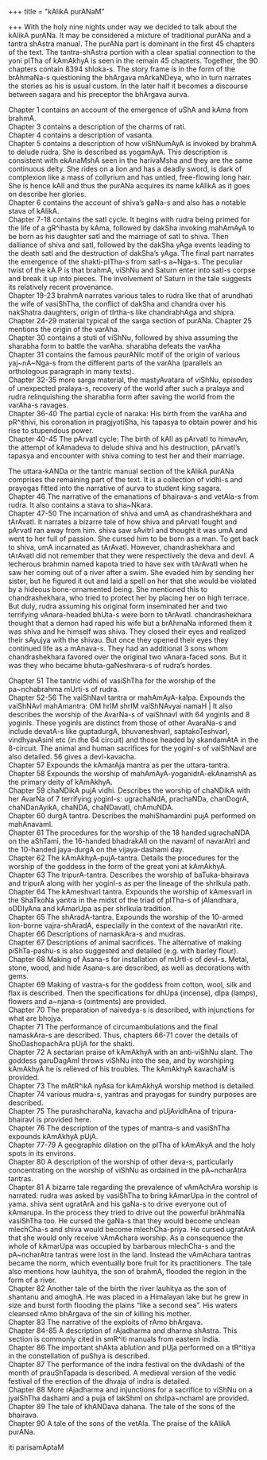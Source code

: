 +++
title = "kAlikA purANaM"

+++
With the holy nine nights under way we decided to talk about the kAlikA
purANa. It may be considered a mixture of traditional purANa and a
tantra shAstra manual. The purANa part is dominant in the first 45
chapters of the text. The tantra-shAstra portion with a clear spatial
connection to the yoni pITha of kAmAkhyA is seen in the remain 45
chapters. Together, the 90 chapters contain 8394 shloka-s. The story
frame is in the form of the brAhmaNa-s questioning the bhArgava
mArkaNDeya, who in turn narrates the stories as his is usual custom. In
the later half it becomes a discourse between sagara and his preceptor
the bhArgava aurva.

Chapter 1 contains an account of the emergence of uShA and kAma from
brahmA.  
Chapter 3 contains a description of the charms of rati.  
Chapter 4 contains a description of vasanta.  
Chapter 5 contains a description of how viShNumAyA is invoked by brahmA
to delude rudra. She is described as yogamAyA. This description is
consistent with ekAnaMshA seen in the harivaMsha and they are the same
continuous deity. She rides on a lion and has a deadly sword, is dark of
complexion like a mass of collyrium and has untied, free-flowing long
hair. She is hence kAlI and thus the purANa acquires its name kAlikA as
it goes on describe her glories.  
Chapter 6 contains the account of shiva’s gaNa-s and also has a notable
stava of kAlikA.  
Chapter 7-18 contains the satI cycle. It begins with rudra being primed
for the life of a gR^ihasta by kAma, followed by dakSha invoking
mahAmAyA to be born as his daughter satI and the marriage of satI to
shiva. Then dalliance of shiva and satI, followed by the dakSha yAga
events leading to the death satI and the destruction of dakSha’s yAga.
The final part narrates the emergence of the shakti-pITha-s from satI-s
a\~Nga-s. The peculiar twist of the kA.P is that brahmA, viShNu and
Saturn enter into satI-s corpse and break it up into pieces. The
involvement of Saturn in the tale suggests its relatively recent
provenance.  
Chapter 19-23 brahmA narrates various tales to rudra like that of
arundhati the wife of vasiShTha, the conflict of dakSha and chandra over
his nakShatra daughters, origin of tIrtha-s like chandrabhAga and
shipra.  
Chapter 24-29 material typical of the sarga section of purANa. Chapter
25 mentions the origin of the varAha.  
Chapter 30 contains a stuti of viShNu, followed by shiva assuming the
sharabha form to battle the varAha. sharabha defeats the varAha  
Chapter 31 contains the famous paurANIc motif of the origin of various
yaj\~nA\~Nga-s from the different parts of the varAha (parallels an
orthologous paragraph in many texts).  
Chapter 32-35 more sarga material, the mastyAvatara of viShNu, episodes
of unexpected pralaya-s, recovery of the world after such a pralaya and
rudra relinquishing the sharabha form after saving the world from the
varAha-s ravages.  
Chapter 36-40 The partial cycle of naraka: His birth from the varAha and
pR^ithivi, his coronation in pragjyotiSha, his tapasya to obtain power
and his rise to stupendous power.  
Chapter 40-45 The pArvatI cycle: The birth of kAlI as pArvatI to
himavAn, the attempt of kAmadeva to delude shiva and his destruction,
pArvatI’s tapasya and encounter with shiva coming to test her and their
marriage.

The uttara-kANDa or the tantric manual section of the kAlikA purANa
comprises the remaining part of the text. It is a collection of vidhi-s
and prayogas fitted into the narrative of aurva to student king
sagara.  
Chapter 46 The narrative of the emanations of bhairava-s and vetAla-s
from rudra. It also contains a stava to sha\~Nkara.  
Chapter 47-50 The incarnation of shiva and umA as chandrashekhara and
tArAvatI. It narrates a bizarre tale of how shiva and pArvatI fought and
pArvatI ran away from him. shiva saw sAvitrI and thought it was umA and
went to her full of passion. She cursed him to be born as a man. To get
back to shiva, umA incarnated as tArAvatI. However, chandrashekhara and
tArAvatI did not remember that they were respectively the deva and devI.
A lecherous brahmin named kapota tried to have sex with tArAvatI when he
saw her coming out of a river after a swim. She evaded him by sending
her sister, but he figured it out and laid a spell on her that she would
be violated by a hideous bone-ornamented being. She mentioned this to
chandrashekhara, who tried to protect her by placing her on high
terrace. But duly, rudra assuming his original form inseminated her and
two terrifying vAnara-headed bhUta-s were born to tArAvatI.
chandrashekhara thought that a demon had raped his wife but a brAhmaNa
informed them it was shiva and he himself was shiva. They closed their
eyes and realized their sAyujya with the shivau. But once they opened
their eyes they continued life as a mAnava-s. They had an additional 3
sons whom chandrashekhara favored over the original two vAnara-faced
sons. But it was they who became bhuta-gaNeshvara-s of rudra’s hordes.

Chapter 51 The tantric vidhi of vasiShTha for the worship of the
pa\~nchabrahma mUrti-s of rudra.  
Chapter 52-56 The vaiShNavI tantra or mahAmAyA-kalpa. Expounds the
vaiShNAvI mahAmantra: OM hrIM shrIM vaiShNAvyai namaH | It also
describes the worship of the AvarNa-s of vaiShnavI with 64 yoginIs and 8
yoginIs. These yoginIs are distinct from those of other AvaraNa-s and
include devatA-s like guptadurgA, bhuvaneshvarI, saptakoTeshvarI,
vindhyavAsinI etc (in the 64 circuit) and those headed by skandamAtA in
the 8-circuit. The animal and human sacrifices for the yoginI-s of
vaiShNavI are also detailed. 56 gives a devI-kavacha.  
Chapter 57 Expounds the kAmarAja mantra as per the uttara-tantra.  
Chapter 58 Expounds the worship of mahAmAyA-yoganidrA-ekAnamshA as the
primary deity of kAmAkhyA.  
Chapter 59 chaNDikA pujA vidhi. Describes the worship of chaNDikA with
her AvarNa of 7 terrifying yoginI-s: ugrachaNdA, prachaNDa, chanDogrA,
chaNDanAyikA, chaNDA, chaNDavatI, chAmuNDA.  
Chapter 60 durgA tantra. Describes the mahiShamardini pujA performed on
mahAnavamI.  
Chapter 61 The procedures for the worship of the 18 handed ugrachaNDA on
the aShTami, the 16-handed bhadrakAlI on the navamI of navarAtrI and the
10-handed jaya-durgA on the vijaya-dashami day.  
Chapter 62 The kAmAkhyA-pujA-tantra. Details the procedures for the
worship of the goddess in the form of the great yoni at kAmAkhyA.  
Chapter 63 The tripurA-tantra. Describes the worship of baTuka-bhairava
and tripurA along with her yoginI-s as per the lineage of the shrIkula
path.  
Chapter 64 The kAmeshvarI tantra. Expounds the worship of kAmesvarI in
the ShaTkoNa yantra in the midst of the triad of pITha-s of jAlandhara,
oDDIyAna and kAmarUpa as per shrIkula tradition.  
Chapter 65 The shAradA-tantra. Expounds the worship of the 10-armed
lion-borne vajra-shAradA, especially in the context of the navarAtrI
rite.  
Chapter 66 Descriptions of namaskAra-s and mudras.  
Chapter 67 Descriptions of animal sacrifices. The alternative of making
piShTa-pashu-s is also suggested and detailed (e.g. with barley
flour).  
Chapter 68 Making of Asana-s for installation of mUrtI-s of devI-s.
Metal, stone, wood, and hide Asana-s are described, as well as
decorations with gems.  
Chapter 69 Making of vastra-s for the goddess from cotton, wool, silk
and flax is described. Then the specifications for dhUpa (incense), dIpa
(lamps), flowers and a\~njana-s (ointments) are provided.  
Chapter 70 The preparation of naivedya-s is described, with injunctions
for what are bhojya.  
Chapter 71 The performance of circumambulations and the final
namaskAra-s are described. Thus, chapters 66-71 cover the details of
ShoDashopachAra pUjA for the shakti.  
Chapter 72 A sectarian praise of kAmAkhyA with an anti-viShNu slant. The
goddess garuDagAmI throws viShNu into the sea, and by worshiping
kAmAkhyA he is relieved of his troubles. The kAmAkhyA kavachaM is
provided.  
Chapter 73 The mAtR^ikA nyAsa for kAmAkhyA worship method is detailed.  
Chapter 74 various mudra-s, yantras and prayogas for sundry purposes are
described.  
Chapter 75 The purashcharaNa, kavacha and pUjAvidhAna of
tripura-bhairavI is provided here.  
Chapter 76 The description of the types of mantra-s and vasiShTha
expounds kAmAkhyA pUjA.  
Chapter 77-79 A geographic dilation on the pITha of kAmAkyA and the holy
spots in its environs.  
Chapter 80  A description of the worship of other deva-s, particularly
concentrating on the worship of viShNu as ordained in the pA\~ncharAtra
tantras.  
Chapter 81 A bizarre tale regarding the prevalence of vAmAchAra worship
is narrated: rudra was asked by vasiShTha to bring kAmarUpa in the
control of yama. shiva sent ugratArA and his gaNa-s to drive everyone
out of kAmarupa. In the process they tried to drive out the powerful
brAhmaNa vasiShTha too. He cursed the gaNa-s that they would become
unclean mlechCha-s and shiva would become mlechCha-priya. He cursed
ugratArA that she would only receive vAmAchara worship. As a consequence
the whole of kAmarUpa was occupied by barbarous mlechCha-s and the
pA\~ncharAtra tantras were lost in the land. Instead the vAmAchara
tantras became the norm, which eventually bore fruit for its
practitioners. The tale also mentions how lauhitya, the son of brahmA,
flooded the region in the form of a river.  
Chapter 82 Another tale of the birth the river lauhitya as the son of
shantanu and amoghA. He was placed in a Himalayan lake but he grew in
size and burst forth flooding the plains “like a second sea”. His waters
cleansed rAmo bhArgava of the sin of killing his mother.  
Chapter 83 The narrative of the exploits of rAmo bhArgava.  
Chapter 84-85 A description of rAjadharma and dharma shAstra. This
section is commonly cited in smR^iti manuals from eastern India.  
Chapter 86 The important shAkta ablution and pUja performed on a
tR^itiya in the constellation of puShya is described.  
Chapter 87 The performance of the indra festival on the dvAdashi of the
month of prauShTapada is described. A medieval version of the vedic
festival of the erection of the dhvaja of indra is detailed.  
Chapter 88 More rAjadharma and injunctions for a sacrifice to viShNu on
a jyaiShTha dashami and a puja of lakShmI on shrIpa\~nchamI are
provided.  
Chapter 89 The tale of khANDava dahana. The tale of the sons of the
bhairava.  
Chapter 90 A tale of the sons of the vetAla. The praise of the kAlikA
purANa.

iti parisamAptaM
